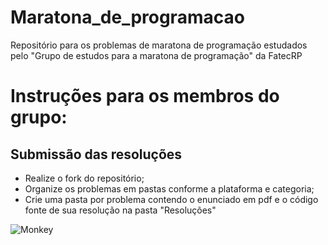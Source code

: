 # Maratona_de_programacao
Repositório para os problemas de maratona de programação estudados pelo "Grupo de estudos para a maratona de programação" da FatecRP

# Instruções para os membros do grupo:

## Submissão das resoluções
+ Realize o fork do repositório; 
+ Organize os problemas em pastas conforme a plataforma e categoria; 
+ Crie uma pasta por problema contendo o enunciado em pdf e o código fonte de sua resolução na pasta "Resoluções"

![Monkey](https://media.tenor.com/pPKOYQpTO8AAAAAd/monkey-developer.gif)
